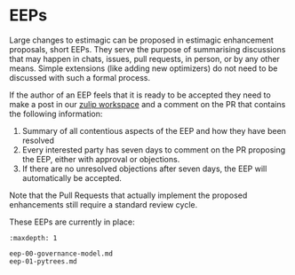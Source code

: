 # EEPs

Large changes to estimagic can be proposed in estimagic enhancement proposals, short
EEPs. They serve the purpose of summarising discussions
that may happen in chats, issues, pull requests, in person, or by any other means.
Simple extensions (like adding new optimizers) do not need to be discussed with such
a formal process.

If the author of an EEP feels that it is ready to be accepted they need to make a
post in our [zulip workspace](https://ose.zulipchat.com) and a comment on the PR that
contains the following information:

1. Summary of all contentious aspects of the EEP and how they have been resolved
2. Every interested party has seven days to comment on the PR proposing the EEP,
   either with approval or objections.
3. If there are no unresolved objections after seven days, the EEP will automatically
   be accepted.

Note that the Pull Requests that actually implement the proposed enhancements still
require a standard review cycle.

These EEPs are currently in place:

```{toctree}
:maxdepth: 1

eep-00-governance-model.md
eep-01-pytrees.md
```
